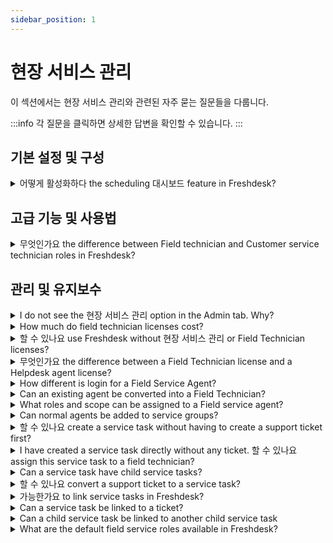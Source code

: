 ```yaml
---
sidebar_position: 1
---
```


# 현장 서비스 관리

이 섹션에서는 현장 서비스 관리와 관련된 자주 묻는 질문들을 다룹니다.

:::info
각 질문을 클릭하면 상세한 답변을 확인할 수 있습니다.
:::


## 기본 설정 및 구성

<details>
<summary>어떻게 활성화하다 the scheduling 대시보드 feature in Freshdesk?</summary>

<p>The scheduling dashboard feature is available on <strong>Blossom, Garden, Estate, and Forest</strong> plans in Freshdesk. To access the Scheduling Dashboard, </p><ul><li>Go to <strong dir="ltr">Admin &gt; Support Operations &gt;<span dir="ltr" style="font-size: 11pt; font-family: Arial; color: rgb(0, 0, 0); font-weight: 400;"></span>Field Service Management</strong></li><li>Click on "<strong>Enable</strong>"</li><li>Scheduling Dashboard should appear in the navigation sidebar on the left-hand side under the "Field Service" icon.</li></ul>

</details>


## 고급 기능 및 사용법

<details>
<summary>무엇인가요 the difference between Field technician and Customer service technician roles in Freshdesk?</summary>

<p>Customer Service Technicians can create service tasks and manage contacts in addition to the other privileges available to Field technicians.</p><p><br /></p><p>Field Technicians cannot see or respond to tickets. They can only respond to the service tasks assigned to them or their service group, add notes, and resolve their tasks.</p><p><br /></p><table border="1" cellpadding="0" cellspacing="0" dir="ltr" style="table-layout:fixed;font-size:10pt;font-family:Arial;width:0px;border-collapse:collapse;border:none;"><colgroup><col width="318"><col width="178"><col width="178"></colgroup><tbody><tr style="height:21px;"><td style="border-top:1px solid #000000;border-right:1px solid #000000;border-bottom:1px solid #000000;border-left:1px solid #000000;overflow:hidden;padding:2px 3px 2px 3px;vertical-align:middle;"></td><td data-sheets-value='{"1":2,"2":"Field Technician"}' style="border-top:1px solid #000000;border-right:1px solid #000000;border-bottom:1px solid #000000;overflow:hidden;padding:2px 3px 2px 3px;vertical-align:middle;font-family:Lato;font-weight:bold;">Field Technician</td><td data-sheets-value='{"1":2,"2":"Customer Service Technician"}' style="border-top:1px solid #000000;border-right:1px solid #000000;border-bottom:1px solid #000000;overflow:hidden;padding:2px 3px 2px 3px;vertical-align:middle;font-family:Lato;font-weight:bold;">Customer Service Technician</td></tr><tr style="height:21px;"><td style="border-right:1px solid #000000;border-bottom:1px solid #000000;border-left:1px solid #000000;overflow:hidden;padding:2px 3px 2px 3px;vertical-align:middle;font-family:Lato;font-weight:normal;color:#000000;">Edit everyone's time entries</td><td data-sheets-value='{"1":2,"2":"✔️"}' style="border-right:1px solid #000000;border-bottom:1px solid #000000;overflow:hidden;padding:2px 3px 2px 3px;vertical-align:middle;font-family:Lato;font-weight:normal;color:#000000;text-align:center;">✔️</td><td data-sheets-value='{"1":2,"2":"❌"}' style="border-right:1px solid #000000;border-bottom:1px solid #000000;overflow:hidden;padding:2px 3px 2px 3px;vertical-align:middle;font-family:Lato;font-weight:normal;text-align:center;">❌</td></tr><tr style="height:21px;"><td data-sheets-value='{"1":2,"2":"Edit only their time"}' style="border-right:1px solid #000000;border-bottom:1px solid #000000;border-left:1px solid #000000;overflow:hidden;padding:2px 3px 2px 3px;vertical-align:middle;font-family:Lato;font-weight:normal;color:#000000;">Edit only their time</td><td data-sheets-value='{"1":2,"2":"❌"}' style="border-right:1px solid #000000;border-bottom:1px solid #000000;overflow:hidden;padding:2px 3px 2px 3px;vertical-align:middle;font-family:Lato;font-weight:normal;text-align:center;">❌</td><td data-sheets-value='{"1":2,"2":"✔️"}' style="border-right:1px solid #000000;border-bottom:1px solid #000000;overflow:hidden;padding:2px 3px 2px 3px;vertical-align:middle;font-family:Lato;font-weight:normal;color:#000000;text-align:center;">✔️</td></tr><tr style="height:21px;"><td data-sheets-value='{"1":2,"2":"Create or edit contact"}' style="border-right:1px solid #000000;border-bottom:1px solid #000000;border-left:1px solid #000000;overflow:hidden;padding:2px 3px 2px 3px;vertical-align:middle;font-family:Lato;font-weight:normal;color:#000000;">Create or edit contact</td><td data-sheets-value='{"1":2,"2":"❌"}' style="border-right:1px solid #000000;border-bottom:1px solid #000000;overflow:hidden;padding:2px 3px 2px 3px;vertical-align:middle;font-family:Lato;font-weight:normal;text-align:center;">❌</td><td data-sheets-value='{"1":2,"2":"✔️"}' style="border-right:1px solid #000000;border-bottom:1px solid #000000;overflow:hidden;padding:2px 3px 2px 3px;vertical-align:middle;font-family:Lato;font-weight:normal;color:#000000;text-align:center;">✔️</td></tr><tr style="height:21px;"><td data-sheets-value='{"1":2,"2":"Create or edit contact segment or company segment"}' style="border-right:1px solid #000000;border-bottom:1px solid #000000;border-left:1px solid #000000;overflow:hidden;padding:2px 3px 2px 3px;vertical-align:middle;font-family:Lato;font-weight:normal;color:#000000;">Create or edit contact segment or company segment</td><td data-sheets-value='{"1":2,"2":"❌"}' style="border-right:1px solid #000000;border-bottom:1px solid #000000;overflow:hidden;padding:2px 3px 2px 3px;vertical-align:middle;font-family:Lato;font-weight:normal;text-align:center;">❌</td><td data-sheets-value='{"1":2,"2":"✔️"}' style="border-right:1px solid #000000;border-bottom:1px solid #000000;overflow:hidden;padding:2px 3px 2px 3px;vertical-align:middle;font-family:Lato;font-weight:normal;color:#000000;text-align:center;">✔️</td></tr><tr style="height:21px;"><td data-sheets-value='{"1":2,"2":"Create child service tasks"}' style="border-right:1px solid #000000;border-bottom:1px solid #000000;border-left:1px solid #000000;overflow:hidden;padding:2px 3px 2px 3px;vertical-align:middle;font-family:Lato;font-weight:normal;color:#000000;">Create child service tasks</td><td data-sheets-value='{"1":2,"2":"❌"}' style="border-right:1px solid #000000;border-bottom:1px solid #000000;overflow:hidden;padding:2px 3px 2px 3px;vertical-align:middle;font-family:Lato;font-weight:normal;wrap-strategy:4;white-space:normal;word-wrap:break-word;text-align:center;">❌</td><td data-sheets-value='{"1":2,"2":"✔️"}' style="border-right:1px solid #000000;border-bottom:1px solid #000000;overflow:hidden;padding:2px 3px 2px 3px;vertical-align:middle;font-family:Lato;font-weight:normal;color:#000000;text-align:center;">✔️</td></tr></tbody></table>

</details>


## 관리 및 유지보수

<details>
<summary>I do not see the 현장 서비스 관리 option in the Admin tab. Why?</summary>

<p>The Field Service Management module is available on <strong>Blossom, Garden,</strong><strong>Estate,</strong> and <strong>Forest</strong> plans in Freshdesk. If you are on either of these plans and still cannot see the option, please write to us at <a href="mailto:support@freshdesk.com">support@freshdesk.com</a>.</p>

</details>

<details>
<summary>How much do field technician licenses cost?</summary>

<p>It costs <strong>USD 29</strong> per field technician per month. You can add or remove Field Technicians by going to <strong dir="ltr">Admin &gt; &gt; Field Service Management &gt; Manage</strong>.</p>

</details>

<details>
<summary>할 수 있나요 use Freshdesk without 현장 서비스 관리 or Field Technician licenses?</summary>

<p>Yes, you can use Freshdesk without Field Tech licenses. The Field Service Management module is an add-on created specifically for those organizations which employ field technicians for support. If you provide only online helpdesk support, you do not need to purchase Field Technician licenses.<span style="font-size: 11pt; font-family: Arial; color: rgb(67, 67, 67); font-weight: 400;"><br /></span></p>

</details>

<details>
<summary>무엇인가요 the difference between a Field Technician license and a Helpdesk agent license?</summary>

<p>Support tickets from customers are not accessible to field technicians directly; they can only access service tasks or jobs assigned to them by your helpdesk agents. Field technicians also get access to a Freshdesk app that is dedicated to Field Service, with the ability to </p><ul><li>Track service tasks and monitor their schedule</li><li>Navigate to the customer's location</li><li>Track time spent in the field and log billable hours for service provided</li><li>Collect customer signatures once the job is done </li></ul><p>...and more. These features are available only to field technicians and not to helpdesk agents via the Freshdesk mobile app. <span style="font-size: 11pt; font-family: Arial; color: rgb(67, 67, 67); font-weight: 400;"><br /></span></p>

</details>

<details>
<summary>How different is login for a Field Service Agent?</summary>

<p>The login process for all agents in Freshdesk are the same, be it a Freshdesk Support Agent(Full time/ Occasional), or a Field Service Agent. </p>

</details>

<details>
<summary>Can an existing agent be converted into a Field Technician?</summary>

<p>No, it will not be possible to convert an existing agent into a Field Technician. But you will be able to convert an existing contact into a Field Technician. </p><p>As a workaround, you can delete the agent, that converts them to a contact and the convert the contact to a field technician<span style="font-size: 11pt; font-family: Arial; color: rgb(67, 67, 67); font-weight: 400;"><br /></span></p>

</details>

<details>
<summary>What roles and scope can be assigned to a Field service agent?</summary>

<p>For field agents, you will only be able to choose Ticket Scope, either Groups or Restricted. By default, the field technician will be associated with the Field Technician role. It will not be possible to associate the Field technician with other roles.</p><p><br /></p><p><span style="font-size: 11pt; font-family: Arial; color: rgb(67, 67, 67); font-weight: 400;"><span style="border: none; width: 624px; height: 215px;"><img src="#" width="624" height="215" class="fr-fic fr-dii fr-bordered" /></span></span><br /></p>

</details>

<details>
<summary>Can normal agents be added to service groups?</summary>

<p>Yes, In case your helpdesk agents also go out into the field to help customers, you can add them to service groups. </p><p>This ensures that any service task you assign to a particular group can be picked up by the helpdesk agents in it as well. This will also allow helpdesk agents to view their service tasks like any other ticket through their mobile apps.</p>

</details>

<details>
<summary>할 수 있나요 create a service task without having to create a support ticket first?</summary>

<p>Yes, you can create a service task without having to create a support ticket first. Refer to this <a href="http://support.freshdesk.com/en/support/solutions/articles/240293-a-guide-to-field-service-for-helpdesk-agents" rel="noopener noreferrer" target="_blank">article</a> for more details.</p>

</details>

<details>
<summary>I have created a service task directly without any ticket. 할 수 있나요 assign this service task to a field technician?</summary>

<p>You can assign a service task to a field technician or a support agent. This service task can be requested by a customer and created by a support agent or a field technician. Read this <a href="http://support.freshdesk.com/en/support/solutions/articles/240293-a-guide-to-field-service-for-helpdesk-agents" rel="noreferrer" target="_blank">article</a> to see how you can create a service task.</p><p><br /></p><p><br /></p>

</details>

<details>
<summary>Can a service task have child service tasks?</summary>

<p>Yes, you can create child service tasks under a parent service task. </p>

</details>

<details>
<summary>할 수 있나요 convert a support ticket to a service task?</summary>

<p>A ticket cannot be converted to a service task and vice-versa. However, you can create a service task off that ticket. Refer to this <a href="http://support.freshdesk.com/en/support/solutions/articles/240293-a-guide-to-field-service-for-helpdesk-agents" rel="noreferrer" target="_blank">article</a> for more details.</p>

</details>

<details>
<summary>가능한가요 to link service tasks in Freshdesk?</summary>

<p>Yes, it is possible. By using trackers, parent service tasks can be linked in Freshdesk. If you have multiple service tasks with a similar problem, you can create a Tracker and link the all tasks to it. </p><p><br /></p><p>Click here to know more about <a href="https://support.freshdesk.com/en/support/solutions/articles/224695-setting-up-linked-tickets" rel="noreferrer" target="_blank">Linking</a>.</p>

</details>

<details>
<summary>Can a service task be linked to a ticket?</summary>

<p>No. Independent service tasks can be linked to each other, not to tickets.</p>

</details>

<details>
<summary>Can a child service task be linked to another child service task</summary>

<p>No. Child service tasks cannot be linked to other tasks.</p>

</details>

<details>
<summary>What are the default field service roles available in Freshdesk?</summary>

<p>Currently, Freshdesk has two default roles for field service - <span style="font-family: Terminal, monospace;">Field technician</span> and <span style="font-family: Terminal, monospace;">Customer service technician</span>.</p><p><br /></p><p><span style="font-family: Terminal, monospace;">Field technician</span>: Can view, reply, update and resolve service tasks</p><p><span style="font-family: Terminal, monospace;">Customer service technician</span>: Can create, view, reply, update and resolve service tasks and manage contacts. </p><p><br /></p><p>In addition, customers of all plans other than Blossom and Garden can create Custom roles</p>

</details>

